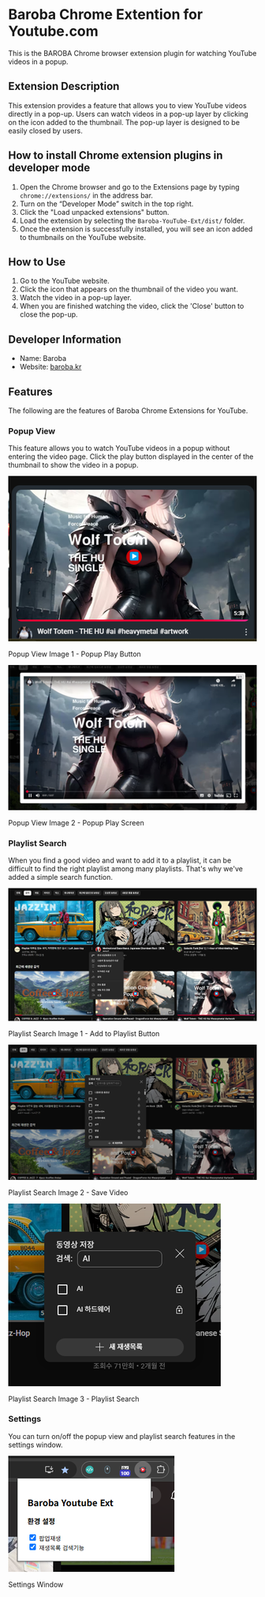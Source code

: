 # Baroba Chrome Extention for Youtube.com
This is the BAROBA Chrome browser extension plugin for watching YouTube videos in a popup.

## Extension Description
This extension provides a feature that allows you to view YouTube videos directly in a pop-up. Users can watch videos in a pop-up layer by clicking on the icon added to the thumbnail. The pop-up layer is designed to be easily closed by users.

## How to install Chrome extension plugins in developer mode
1. Open the Chrome browser and go to the Extensions page by typing `chrome://extensions/` in the address bar.
2. Turn on the “Developer Mode” switch in the top right.
3. Click the "Load unpacked extensions" button.
4. Load the extension by selecting the `Baroba-YouTube-Ext/dist/` folder.
5. Once the extension is successfully installed, you will see an icon added to thumbnails on the YouTube website.

## How to Use
1. Go to the YouTube website.
2. Click the icon that appears on the thumbnail of the video you want.
3. Watch the video in a pop-up layer.
4. When you are finished watching the video, click the 'Close' button to close the pop-up.

## Developer Information
- Name: Baroba
- Website: [baroba.kr](https://www.baroba.kr)


## Features

The following are the features of Baroba Chrome Extensions for YouTube.

### Popup View

This feature allows you to watch YouTube videos in a popup without entering the video page. Click the play button displayed in the center of the thumbnail to show the video in a popup.

![Popup View Image 1 - Popup Play Button](assets/popup-view-1.png)

Popup View Image 1 - Popup Play Button

![Popup View Image 2 - Popup Play Screen](assets/popup-view-2.png)

Popup View Image 2 - Popup Play Screen

### Playlist Search

When you find a good video and want to add it to a playlist, it can be difficult to find the right playlist among many playlists. That's why we've added a simple search function.

![Playlist Search Image 1 - Add to Playlist Button](assets/search-playlist-1.png)

Playlist Search Image 1 - Add to Playlist Button

![Playlist Search Image 2 - Save Video](assets/search-playlist-2.png)

Playlist Search Image 2 - Save Video

![Playlist Search Image 3 - Playlist Search](assets/search-playlist-3.png)

Playlist Search Image 3 - Playlist Search

### Settings

You can turn on/off the popup view and playlist search features in the settings window.

![Image 1 - Settings Window](assets/setting-window.png)

Settings Window
